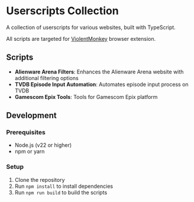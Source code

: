 # Userscripts Collection

A collection of userscripts for various websites, built with TypeScript.

All scripts are targeted for [ViolentMonkey](https://violentmonkey.github.io/) browser extension.

## Scripts

- **Alienware Arena Filters**: Enhances the Alienware Arena website with additional filtering options
- **TVDB Episode Input Automation**: Automates episode input process on TVDB
- **Gamescom Epix Tools**: Tools for Gamescom Epix platform

## Development

### Prerequisites

- Node.js (v22 or higher)
- npm or yarn

### Setup

1. Clone the repository
2. Run `npm install` to install dependencies
3. Run `npm run build` to build the scripts
